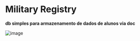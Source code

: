 # Military Registry


**db simples para armazenamento de dados de alunos via doc**


![image](https://github.com/user-attachments/assets/d233822e-45b8-4644-82ed-f59641c86246)
